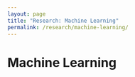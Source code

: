 ```yaml
---
layout: page
title: "Research: Machine Learning"
permalink: /research/machine-learning/
---
```


# Machine Learning



